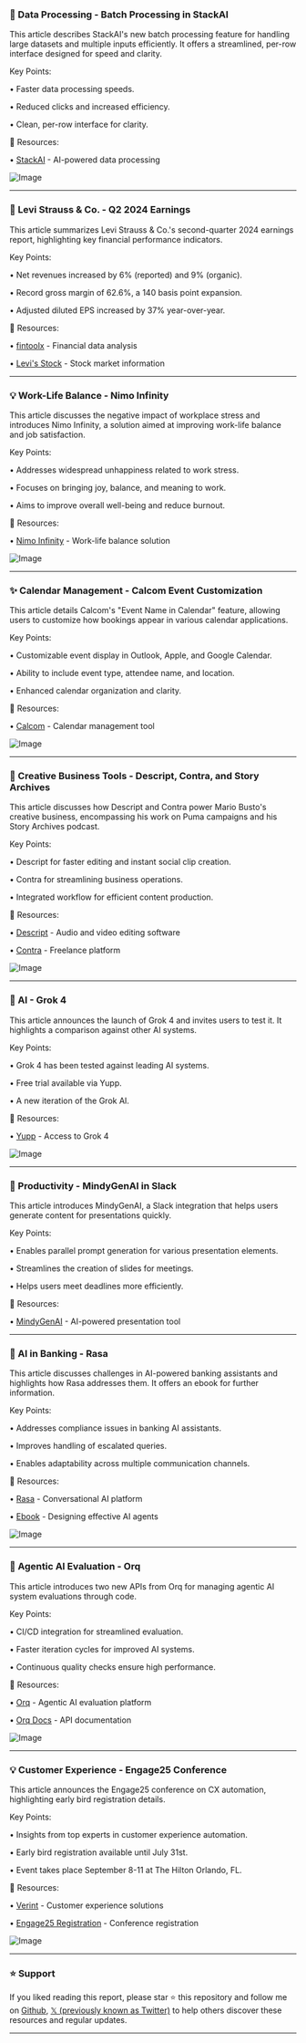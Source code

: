 ### 🚀 Data Processing - Batch Processing in StackAI

This article describes StackAI's new batch processing feature for handling large datasets and multiple inputs efficiently.  It offers a streamlined, per-row interface designed for speed and clarity.

Key Points:

• Faster data processing speeds.


• Reduced clicks and increased efficiency.


• Clean, per-row interface for clarity.


🔗 Resources:

• [StackAI](https://x.com/StackAI_HQ) -  AI-powered data processing


![Image](https://pbs.twimg.com/ext_tw_video_thumb/1943445572217688065/pu/img/Hwr9n2PiDDLmWTf_.jpg)


---

### 🤖 Levi Strauss & Co. - Q2 2024 Earnings

This article summarizes Levi Strauss & Co.'s second-quarter 2024 earnings report, highlighting key financial performance indicators.

Key Points:

• Net revenues increased by 6% (reported) and 9% (organic).


• Record gross margin of 62.6%, a 140 basis point expansion.


• Adjusted diluted EPS increased by 37% year-over-year.


🔗 Resources:

• [fintoolx](https://x.com/fintoolx) - Financial data analysis


• [Levi's Stock](https://x.com/search?q=%24LEVI&src=cashtag_click) - Stock market information


---

### 💡 Work-Life Balance - Nimo Infinity

This article discusses the negative impact of workplace stress and introduces Nimo Infinity, a solution aimed at improving work-life balance and job satisfaction.

Key Points:

• Addresses widespread unhappiness related to work stress.


• Focuses on bringing joy, balance, and meaning to work.


• Aims to improve overall well-being and reduce burnout.



🔗 Resources:

• [Nimo Infinity](https://x.com/nimoinfinity) - Work-life balance solution


![Image](https://pbs.twimg.com/amplify_video_thumb/1943315919272316928/img/e2IjIY_qHBzC69Iu.jpg)


---

### ✨ Calendar Management - Calcom Event Customization

This article details Calcom's "Event Name in Calendar" feature, allowing users to customize how bookings appear in various calendar applications.

Key Points:

• Customizable event display in Outlook, Apple, and Google Calendar.


• Ability to include event type, attendee name, and location.


• Enhanced calendar organization and clarity.


🔗 Resources:

• [Calcom](https://x.com/calcom) - Calendar management tool


![Image](https://pbs.twimg.com/media/GvhDgHdWMAAYLy3?format=jpg&name=small)


---

### 🤖 Creative Business Tools - Descript, Contra, and Story Archives

This article discusses how Descript and Contra power Mario Busto's creative business, encompassing his work on Puma campaigns and his Story Archives podcast.

Key Points:

• Descript for faster editing and instant social clip creation.


• Contra for streamlining business operations.


• Integrated workflow for efficient content production.


🔗 Resources:

• [Descript](https://x.com/DescriptApp) - Audio and video editing software


• [Contra](https://x.com/contra) - Freelance platform


![Image](https://pbs.twimg.com/amplify_video_thumb/1942595171759099904/img/RP1XwujV0CPV0jY5.jpg)


---

### 🚀 AI - Grok 4

This article announces the launch of Grok 4 and invites users to test it.  It highlights a comparison against other AI systems.

Key Points:

• Grok 4 has been tested against leading AI systems.


• Free trial available via Yupp.


•  A new iteration of the Grok AI.



🔗 Resources:

• [Yupp](http://yupp.ai) - Access to Grok 4


![Image](https://pbs.twimg.com/media/GvePf-jakAAG3WJ?format=jpg&name=small)


---

### 🚀 Productivity - MindyGenAI in Slack

This article introduces MindyGenAI, a Slack integration that helps users generate content for presentations quickly.

Key Points:

• Enables parallel prompt generation for various presentation elements.


• Streamlines the creation of slides for meetings.


• Helps users meet deadlines more efficiently.


🔗 Resources:

• [MindyGenAI](https://x.com/MindyGenAI) - AI-powered presentation tool


---

### 🤖 AI in Banking - Rasa

This article discusses challenges in AI-powered banking assistants and highlights how Rasa addresses them. It offers an ebook for further information.

Key Points:

• Addresses compliance issues in banking AI assistants.


• Improves handling of escalated queries.


• Enables adaptability across multiple communication channels.


🔗 Resources:

• [Rasa](https://x.com/Rasa_HQ) - Conversational AI platform


• [Ebook](https://hubs.ly/Q03wGy4t0) -  Designing effective AI agents


![Image](https://pbs.twimg.com/media/Gvgk1LwWAAAidUQ?format=jpg&name=small)


---

### 🤖 Agentic AI Evaluation - Orq

This article introduces two new APIs from Orq for managing agentic AI system evaluations through code.

Key Points:

• CI/CD integration for streamlined evaluation.


• Faster iteration cycles for improved AI systems.


• Continuous quality checks ensure high performance.


🔗 Resources:

• [Orq](https://x.com/orq_ai) -  Agentic AI evaluation platform


• [Orq Docs](https://docs.orq.ai/changelog/evaluators-api) - API documentation


![Image](https://pbs.twimg.com/media/Gvf_7UzW8AIKRDn?format=jpg&name=small)


---

### 💡 Customer Experience - Engage25 Conference

This article announces the Engage25 conference on CX automation, highlighting early bird registration details.

Key Points:

• Insights from top experts in customer experience automation.


• Early bird registration available until July 31st.


• Event takes place September 8-11 at The Hilton Orlando, FL.


🔗 Resources:

• [Verint](https://x.com/Verint) - Customer experience solutions


• [Engage25 Registration](https://bit.ly/4nHE7Vi) - Conference registration


![Image](https://pbs.twimg.com/media/GvgA4dLW8AAvDK6?format=jpg&name=small)


---

### ⭐️ Support

If you liked reading this report, please star ⭐️ this repository and follow me on [Github](https://github.com/Drix10), [𝕏 (previously known as Twitter)](https://x.com/DRIX_10_) to help others discover these resources and regular updates.

---